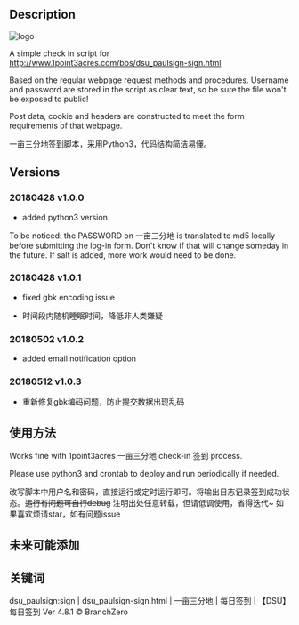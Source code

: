 ## Description

![logo](http://www.1point3acres.com/bbs/static/image/common/logo.png)

A simple check in script for http://www.1point3acres.com/bbs/dsu_paulsign-sign.html

Based on the regular webpage request methods and procedures. Username and password are stored in the script as clear text, so be sure the file won't be exposed to public!

Post data, cookie and headers are constructed to meet the form requirements of that webpage.

一亩三分地签到脚本，采用Python3，代码结构简洁易懂。

## Versions

### 20180428 v1.0.0

- added python3 version.

To be noticed: the PASSWORD on 一亩三分地 is translated to md5 locally before submitting the log-in form.
Don't know if that will change someday in the future. If salt is added, more work would need to be done.

### 20180428 v1.0.1

- fixed gbk encoding issue

- 时间段内随机睡眠时间，降低非人类嫌疑

### 20180502 v1.0.2

- added email notification option

### 20180512 v1.0.3

- 重新修复gbk编码问题，防止提交数据出现乱码

## 使用方法

Works fine with 1point3acres 一亩三分地 check-in 签到 process.

Please use python3 and crontab to deploy and run periodically if needed.

改写脚本中用户名和密码，直接运行或定时运行即可。将输出日志记录签到成功状态。~~运行有问题可自行debug~~
注明出处任意转载，但请低调使用，省得迭代~
如果喜欢烦请star，如有问题issue

## 未来可能添加



## 关键词

dsu_paulsign:sign | dsu_paulsign-sign.html | 一亩三分地 | 每日签到 | 【DSU】每日签到 Ver 4.8.1 © BranchZero
